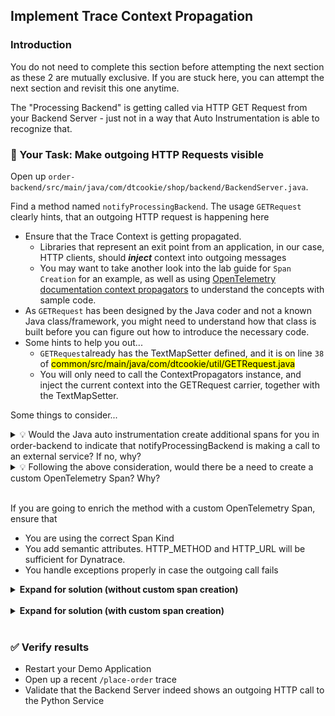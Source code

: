 ## Implement Trace Context Propagation

### Introduction

You do not need to complete this section before attempting the next section as these 2 are mutually exclusive. If you are stuck here, you can attempt the next section and revisit this one anytime.

The "Processing Backend" is getting called via HTTP GET Request from your Backend Server - just not in a way that Auto Instrumentation is able to recognize that.

### 📌 Your Task: Make outgoing HTTP Requests visible

Open up `order-backend/src/main/java/com/dtcookie/shop/backend/BackendServer.java`.

Find a method named `notifyProcessingBackend`. The usage `GETRequest` clearly hints, that an outgoing HTTP request is happening here

* Ensure that the Trace Context is getting propagated.
   - Libraries that represent an exit point from an application, in our case, HTTP clients, should ***inject*** context into outgoing messages
   - You may want to take another look into the lab guide for `Span Creation` for an example, as well as using [OpenTelemetry documentation context propagators](https://opentelemetry.io/docs/languages/java/api/#contextpropagators) to understand the concepts with sample code.
* As `GETRequest` has been designed by the Java coder and not a known Java class/framework, you might need to understand how that class is built before you can figure out how to introduce the necessary code.
* Some hints to help you out...
   - `GETRequest`already has the TextMapSetter defined, and it is on line `38` of <mark>common/src/main/java/com/dtcookie/util/GETRequest.java</mark>
   - You will only need to call the ContextPropagators instance, and inject the current context into the GETRequest carrier, together with the TextMapSetter.

Some things to consider...
<details>
	<summary> 💡 Would the Java auto instrumentation create additional spans for you in order-backend to indicate that notifyProcessingBackend is making a call to an external service? If no, why?</summary>
The Java auto instrumentation will not create additional spans as notifyProcessingBackend method/function call is not from any of the known auto instrumentation frameworks. 
</details>
<details>
	<summary> 💡 Following the above consideration, would there be a need to create a custom OpenTelemetry Span? Why?</summary>
Technicall, if you are just concern in connecting the services together, there is no need to create a custom span. However, in terms of having clear indication of where one service starts and where the other begins, without a custom span, it is difficult to understand which part of your application makes that call. Even more so when the call fails, there will not be any indication on which method has failed. Thus making diagnostics difficult.
</details>

<br/>

If you are going to enrich the method with a custom OpenTelemetry Span, ensure that
* You are using the correct Span Kind
* You add semantic attributes. HTTP_METHOD and HTTP_URL will be sufficient for Dynatrace.
* You handle exceptions properly in case the outgoing call fails

<details>
<summary><strong>Expand for solution (without custom span creation)</strong></summary>

```java
public static void notifyProcessingBackend(Product product) throws Exception {
	GETRequest request = new GETRequest("http://order-quotes-" + System.getenv("GITHUB_USER") + ":" + "8090/quote");
	openTelemetry.getPropagators().getTextMapPropagator().inject(Context.current(), request, GETRequest.OTEL_SETTER);
	request.send();
}
```
</details>

<br/>

<details>
<summary><strong>Expand for solution (with custom span creation)</strong></summary>

```java
public static void notifyProcessingBackend(Product product) throws Exception {
	String call = "http://order-quotes-" + System.getenv("GITHUB_USER") + ":" + "8090/quote"
	Span outGoing = tracer.spanBuilder("/GET order-quotes python service").setSpanKind(SpanKind.CLIENT).startSpan();
	GETRequest request = new GETRequest("http://order-quotes-" + System.getenv("GITHUB_USER") + ":" + "8090/quote");
	try (Scope scope = outGoing.makeCurrent()) {
	  outGoing.setAttribute(SemanticAttributes.HTTP_METHOD, "GET");
	  outGoing.setAttribute(SemanticAttributes.HTTP_URL, call;
	  openTelemetry.getPropagators().getTextMapPropagator().inject(Context.current(), request, GETRequest.OTEL_SETTER);
	
	  // Make outgoing call
	  request.send();
	} catch (Exception e) {
	  outGoing.setAttribute(SemanticAttributes.HTTP_RESPONSE_STATUS_CODE, 500);
	  outGoing.recordException(e);
	  outGoing.setStatus(StatusCode.ERROR);
	  throw e;
	} finally {
	  outGoing.end();
	}
}
```
</details>

<br/>

### ✅ Verify results

* Restart your Demo Application
* Open up a recent `/place-order` trace
* Validate that the Backend Server indeed shows an outgoing HTTP call to the Python Service
